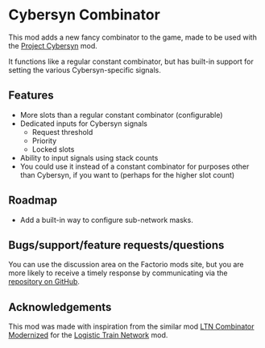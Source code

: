 # Cybersyn Combinator

This mod adds a new fancy combinator to the game, made to be used with the [Project Cybersyn][cybersyn] mod.

It functions like a regular constant combinator, but has built-in support for setting the various Cybersyn-specific signals.

## Features

 - More slots than a regular constant combinator (configurable)
 - Dedicated inputs for Cybersyn signals
   - Request threshold
   - Priority
   - Locked slots
 - Ability to input signals using stack counts
 - You could use it instead of a constant combinator for purposes other than Cybersyn, if you want to (perhaps for the higher slot count)

## Roadmap

 - Add a built-in way to configure sub-network masks.

## Bugs/support/feature requests/questions

You can use the discussion area on the Factorio mods site, but you are more likely to receive a timely response by communicating via the [repository on GitHub][github].

## Acknowledgements

This mod was made with inspiration from the similar mod [LTN Combinator Modernized][ltnc] for the [Logistic Train Network][ltn] mod.

[github]: https://github.com/Sharparam/cybersyn-combinator
[cybersyn]: https://mods.factorio.com/mod/cybersyn
[ltnc]: https://mods.factorio.com/mod/LTN_Combinator_Modernized
[ltn]: https://mods.factorio.com/mod/LogisticTrainNetwork
